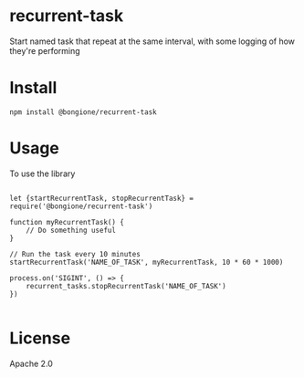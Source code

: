 # recurrent-task
Start named task that repeat at the same interval, with some logging of how 
they're performing

# Install

~~~
npm install @bongione/recurrent-task
~~~

# Usage

To use the library

~~~

let {startRecurrentTask, stopRecurrentTask} = require('@bongione/recurrent-task')

function myRecurrentTask() {
    // Do something useful
}   

// Run the task every 10 minutes
startRecurrentTask('NAME_OF_TASK', myRecurrentTask, 10 * 60 * 1000)

process.on('SIGINT', () => {
    recurrent_tasks.stopRecurrentTask('NAME_OF_TASK')
})


~~~


# License

Apache 2.0
